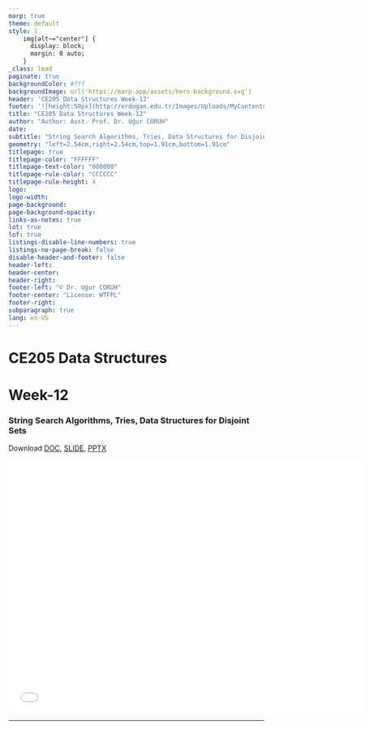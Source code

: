 ```yaml
---
marp: true
theme: default
style: |
    img[alt~="center"] {
      display: block;
      margin: 0 auto;
    }
_class: lead
paginate: true
backgroundColor: #fff
backgroundImage: url('https://marp.app/assets/hero-background.svg')
header: 'CE205 Data Structures Week-12'
footer: '![height:50px](http://erdogan.edu.tr/Images/Uploads/MyContents/L_379-20170718142719217230.jpg) RTEU CE205 Week-12'
title: "CE205 Data Structures Week-12"
author: "Author: Asst. Prof. Dr. Uğur CORUH"
date:
subtitle: "String Search Algorithms, Tries, Data Structures for Disjoint Sets"
geometry: "left=2.54cm,right=2.54cm,top=1.91cm,bottom=1.91cm"
titlepage: true
titlepage-color: "FFFFFF"
titlepage-text-color: "000000"
titlepage-rule-color: "CCCCCC"
titlepage-rule-height: 4
logo:
logo-width:
page-background:
page-background-opacity:
links-as-notes: true
lot: true
lof: true
listings-disable-line-numbers: true
listings-no-page-break: false
disable-header-and-footer: false
header-left:
header-center:
header-right:
footer-left: "© Dr. Uğur CORUH"
footer-center: "License: WTFPL"
footer-right:
subparagraph: true
lang: en-US 
---
```


<!-- _backgroundColor: aquq -->

<!-- _color: orange -->

<!-- paginate: false -->

# CE205 Data Structures

# Week-12

### String Search Algorithms, Tries, Data Structures for Disjoint Sets

Download [DOC](ce205-week-12-string-algorithms.md_doc.pdf), [SLIDE](ce205-week-12-string-algorithms.md_slide.pdf), [PPTX](ce205-week-12-string-algorithms.md_slide.pptx)

<iframe width=700, height=500 frameBorder=0 src="../ce205-week-12-string-algorithms.md_slide.html"></iframe>

---

<!-- paginate: true -->